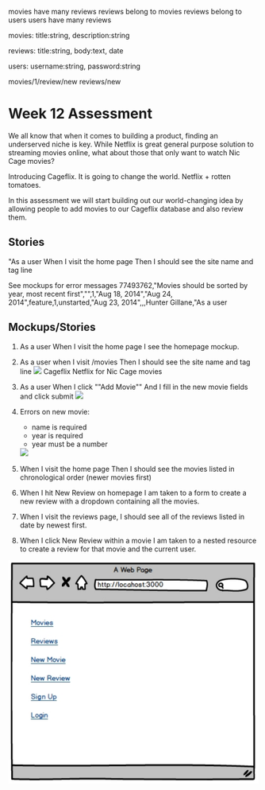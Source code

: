 movies have many reviews
reviews belong to movies
reviews belong to users
users have many reviews

movies: title:string, description:string

reviews: title:string, body:text, date

users: username:string, password:string



movies/1/review/new
reviews/new

# Week 12 Assessment

We all know that when it comes to building a product, finding an underserved niche is key.
While Netflix is great general purpose solution to streaming movies online, what about
those that only want to watch Nic Cage movies?

Introducing Cageflix. It is going to change the world. Netflix + rotten tomatoes.

In this assessment we will start building out our world-changing idea by allowing people
to add movies to our Cageflix database and also review them.

## Stories

"As a user
When I visit the home page
Then I should see the site name and tag line




See mockups for error messages
77493762,"Movies should be sorted by year, most recent first","",1,"Aug 18, 2014","Aug 24, 2014",feature,1,unstarted,"Aug 23, 2014",,,Hunter Gillane,"As a user



## Mockups/Stories




1. As a user
    When I visit the home page
    I see the homepage mockup.


2. As a user when I visit /movies
    Then I should see the site name and tag line
    <img src="project/images/01-home.png">
    Cageflix
    Netflix for Nic Cage movies


2. As a user When I click ""Add Movie""
    And I fill in the new movie fields and click submit
    <img src="project/images/02-new-movie.png">

3. Errors on new movie:
    - name is required
    - year is required
    - year must be a number
    <img src="project/images/03-errors.png">

4. When I visit the home page
Then I should see the movies listed in chronological order (newer movies first)

5. When I hit New Review on homepage I am taken to a form to create a new review with a dropdown containing all the movies.

5. When I visit the reviews page, I should see all of the reviews listed in date by newest first.

6. When I click New Review within a movie I am taken to a nested resource to create a review for that movie and the current user.


<img src="project/images/nicholas_cage.pdf">

